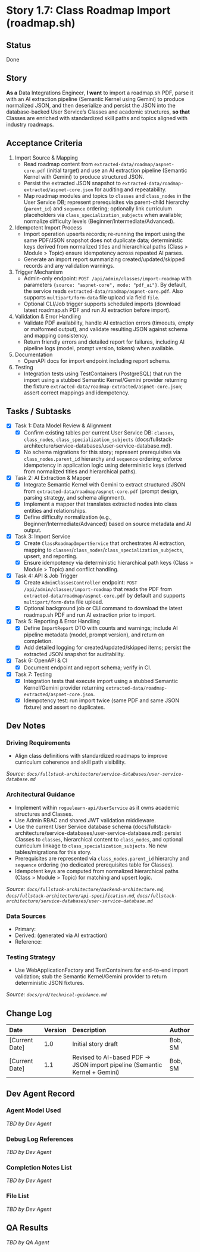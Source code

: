 # **Story 1.7: Class Roadmap Import (roadmap.sh)**

## Status

Done

## Story

**As a** Data Integrations Engineer,
**I want** to import a roadmap.sh PDF, parse it with an AI extraction pipeline (Semantic Kernel using Gemini) to produce normalized JSON, and then deserialize and persist the JSON into the database-backed User Service’s Classes and academic structures,
**so that** Classes are enriched with standardized skill paths and topics aligned with industry roadmaps.

## Acceptance Criteria

1. Import Source & Mapping
   - Read roadmap content from `extracted-data/roadmap/aspnet-core.pdf` (initial target) and use an AI extraction pipeline (Semantic Kernel with Gemini) to produce structured JSON.
   - Persist the extracted JSON snapshot to `extracted-data/roadmap-extracted/aspnet-core.json` for auditing and repeatability.
   - Map roadmap modules and topics to `classes` and `class_nodes` in the User Service DB; represent prerequisites via parent-child hierarchy (`parent_id`) and `sequence` ordering; optionally link curriculum placeholders via `class_specialization_subjects` when available; normalize difficulty levels (Beginner/Intermediate/Advanced).
2. Idempotent Import Process
   - Import operation upserts records; re-running the import using the same PDF/JSON snapshot does not duplicate data; deterministic keys derived from normalized titles and hierarchical paths (Class > Module > Topic) ensure idempotency across repeated AI parses.
   - Generate an import report summarizing created/updated/skipped records and any validation warnings.
3. Trigger Mechanism
   - Admin-only endpoint: `POST /api/admin/classes/import-roadmap` with parameters `{source: "aspnet-core", mode: "pdf_ai"}`. By default, the service reads `extracted-data/roadmap/aspnet-core.pdf`. Also supports `multipart/form-data` file upload via field `file`.
   - Optional CLI/Job trigger supports scheduled imports (download latest roadmap.sh PDF and run AI extraction before import).
4. Validation & Error Handling
   - Validate PDF availability, handle AI extraction errors (timeouts, empty or malformed output), and validate resulting JSON against schema and mapping consistency.
   - Return friendly errors and detailed report for failures, including AI pipeline logs (model, prompt version, tokens) when available.
5. Documentation
   - OpenAPI docs for import endpoint including report schema.
6. Testing
   - Integration tests using TestContainers (PostgreSQL) that run the import using a stubbed Semantic Kernel/Gemini provider returning the fixture `extracted-data/roadmap-extracted/aspnet-core.json`; assert correct mappings and idempotency.

## Tasks / Subtasks

- [x] Task 1: Data Model Review & Alignment
  - [x] Confirm existing tables per current User Service DB: `classes`, `class_nodes`, `class_specialization_subjects` (docs/fullstack-architecture/service-databases/user-service-database.md).
  - [x] No schema migrations for this story; represent prerequisites via `class_nodes.parent_id` hierarchy and `sequence` ordering; enforce idempotency in application logic using deterministic keys (derived from normalized titles and hierarchical paths).
- [x] Task 2: AI Extraction & Mapper
  - [x] Integrate Semantic Kernel with Gemini to extract structured JSON from `extracted-data/roadmap/aspnet-core.pdf` (prompt design, parsing strategy, and schema alignment).                                                                                                                           
  - [x] Implement a mapper that translates extracted nodes into class entities and relationships.
  - [x] Define difficulty normalization (e.g., Beginner/Intermediate/Advanced) based on source metadata and AI output.
- [x] Task 3: Import Service
  - [x] Create `ClassRoadmapImportService` that orchestrates AI extraction, mapping to `classes`/`class_nodes`/`class_specialization_subjects`, upsert, and reporting.
  - [x] Ensure idempotency via deterministic hierarchical path keys (Class > Module > Topic) and conflict handling.
- [x] Task 4: API & Job Trigger
  - [x] Create `AdminClassesController` endpoint: `POST /api/admin/classes/import-roadmap` that reads the PDF from `extracted-data/roadmap/aspnet-core.pdf` by default and supports `multipart/form-data` file upload.
  - [x] Optional background job or CLI command to download the latest roadmap.sh PDF and run AI extraction prior to import.
- [x] Task 5: Reporting & Error Handling
  - [x] Define `ImportReport` DTO with counts and warnings; include AI pipeline metadata (model, prompt version), and return on completion.
  - [x] Add detailed logging for created/updated/skipped items; persist the extracted JSON snapshot for auditability.
- [x] Task 6: OpenAPI & CI
  - [x] Document endpoint and report schema; verify in CI.
- [x] Task 7: Testing
  - [x] Integration tests that execute import using a stubbed Semantic Kernel/Gemini provider returning `extracted-data/roadmap-extracted/aspnet-core.json`.
  - [x] Idempotency test: run import twice (same PDF and same JSON fixture) and assert no duplicates.

## Dev Notes

### Driving Requirements
- Align class definitions with standardized roadmaps to improve curriculum coherence and skill path visibility.

*Source: `docs/fullstack-architecture/service-databases/user-service-database.md`*

### Architectural Guidance
- Implement within `roguelearn-api/UserService` as it owns academic structures and Classes.
- Use Admin RBAC and shared JWT validation middleware.
- Use the current User Service database schema (docs/fullstack-architecture/service-databases/user-service-database.md): persist Classes to `classes`, hierarchical content to `class_nodes`, and optional curriculum linkage to `class_specialization_subjects`. No new tables/migrations for this story.
- Prerequisites are represented via `class_nodes.parent_id` hierarchy and `sequence` ordering (no dedicated prerequisites table for Classes).
- Idempotent keys are computed from normalized hierarchical paths (Class > Module > Topic) for matching and upsert logic.

*Source: `docs/fullstack-architecture/backend-architecture.md`, `docs/fullstack-architecture/api-specification.md`, `docs/fullstack-architecture/service-databases/user-service-database.md`*

### Data Sources
- Primary: <mcfile name="aspnet-core.pdf" path="d:\Code Stuffs\MinhAnh2610\RogueLearn.BMAD.Documentation\extracted-data\roadmap\aspnet-core.pdf"></mcfile>
- Derived: <mcfile name="aspnet-core.json" path="d:\Code Stuffs\MinhAnh2610\RogueLearn.BMAD.Documentation\extracted-data\roadmap-extracted\aspnet-core.json"></mcfile> (generated via AI extraction)
- Reference: <mcfile name="aspnet-core.pdf" path="d:\Code Stuffs\MinhAnh2610\RogueLearn.BMAD.Documentation\extracted-data\roadmap\aspnet-core.pdf"></mcfile>

### Testing Strategy
- Use WebApplicationFactory and TestContainers for end-to-end import validation; stub the Semantic Kernel/Gemini provider to return deterministic JSON fixtures.

*Source: `docs/prd/technical-guidance.md`*

## Change Log

| Date | Version | Description | Author |
| :--- | :--- | :--- | :--- |
| [Current Date] | 1.0 | Initial story draft | Bob, SM |
| [Current Date] | 1.1 | Revised to AI-based PDF → JSON import pipeline (Semantic Kernel + Gemini) | Bob, SM |

## Dev Agent Record

### Agent Model Used
_TBD by Dev Agent_

### Debug Log References
_TBD by Dev Agent_

### Completion Notes List
_TBD by Dev Agent_

### File List
_TBD by Dev Agent_

## QA Results
_TBD by QA Agent_
